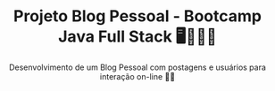 <h1 align=center> Projeto Blog Pessoal - Bootcamp Java Full Stack 🖥️👩🏻‍💻 </h1>

<p align=center> Desenvolvimento de um Blog Pessoal com postagens e usuários para interação on-line 🤳🏻</p>
